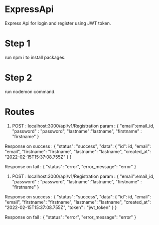# ExpressApi
Express Api for login and register using JWT token.

# Step 1
run npm i to install packages.
# Step 2
run nodemon command.

# Routes

1. POST : localhost:3000/api/v1/Registration
param : {
    "email":email_id,
    "password" : "password",
    "lastname":"lastname",
    "firstname" : "firstname"
}

Response on success : {
    "status": "success",
    "data": {
        "id": id,
        "email": "email",
        "firstname": "firstname",
        "lastname": "lastname",
        "created_at": "2022-02-15T15:37:08.755Z"
    }
}

Response on fail : {
    "status": "error",
    "error_message": "error"
}


1. POST : localhost:3000/api/v1/Registration
param : {
    "email":email_id,
    "password" : "password",
    "lastname":"lastname",
    "firstname" : "firstname"
}

Response on success : {
    "status": "success",
    "data": {
        "id": id,
        "email": "email",
        "firstname": "firstname",
        "lastname": "lastname",
        "created_at": "2022-02-15T15:37:08.755Z",
        "token" : "jwt_token"
    }
}

Response on fail : {
    "status": "error",
    "error_message": "error"
}
